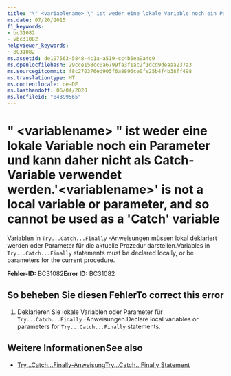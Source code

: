 ```yaml
---
title: "\" <variablename> \" ist weder eine lokale Variable noch ein Parameter und kann daher nicht als Catch-Variable verwendet werden."
ms.date: 07/20/2015
f1_keywords:
- bc31082
- vbc31082
helpviewer_keywords:
- BC31082
ms.assetid: de197563-5848-4c1a-a519-cc4b5ea9a4c9
ms.openlocfilehash: 29cce158cc0a6799fa3f1ac2f1dcd9deaaa237a3
ms.sourcegitcommit: f8c270376ed905f6a8896ce0fe25b4f4b38ff498
ms.translationtype: MT
ms.contentlocale: de-DE
ms.lasthandoff: 06/04/2020
ms.locfileid: "84399565"
---
```

# <a name="variablename-is-not-a-local-variable-or-parameter-and-so-cannot-be-used-as-a-catch-variable"></a><span data-ttu-id="389f1-102">" \<variablename> " ist weder eine lokale Variable noch ein Parameter und kann daher nicht als Catch-Variable verwendet werden.</span><span class="sxs-lookup"><span data-stu-id="389f1-102">'\<variablename>' is not a local variable or parameter, and so cannot be used as a 'Catch' variable</span></span>
<span data-ttu-id="389f1-103">Variablen in `Try...Catch...Finally` -Anweisungen müssen lokal deklariert werden oder Parameter für die aktuelle Prozedur darstellen.</span><span class="sxs-lookup"><span data-stu-id="389f1-103">Variables in `Try...Catch...Finally` statements must be declared locally, or be parameters for the current procedure.</span></span>  
  
 <span data-ttu-id="389f1-104">**Fehler-ID:** BC31082</span><span class="sxs-lookup"><span data-stu-id="389f1-104">**Error ID:** BC31082</span></span>  
  
## <a name="to-correct-this-error"></a><span data-ttu-id="389f1-105">So beheben Sie diesen Fehler</span><span class="sxs-lookup"><span data-stu-id="389f1-105">To correct this error</span></span>  
  
1. <span data-ttu-id="389f1-106">Deklarieren Sie lokale Variablen oder Parameter für `Try...Catch...Finally` -Anweisungen.</span><span class="sxs-lookup"><span data-stu-id="389f1-106">Declare local variables or parameters for `Try...Catch...Finally` statements.</span></span>  
  
## <a name="see-also"></a><span data-ttu-id="389f1-107">Weitere Informationen</span><span class="sxs-lookup"><span data-stu-id="389f1-107">See also</span></span>

- [<span data-ttu-id="389f1-108">Try...Catch...Finally-Anweisung</span><span class="sxs-lookup"><span data-stu-id="389f1-108">Try...Catch...Finally Statement</span></span>](../language-reference/statements/try-catch-finally-statement.md)
